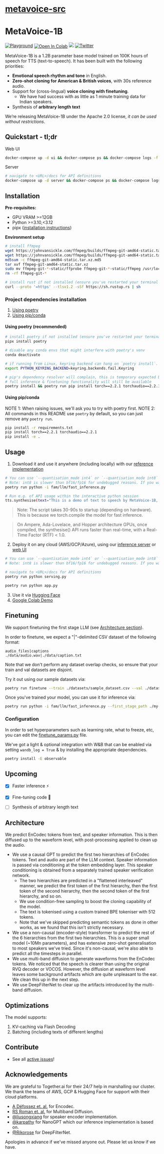 # [metavoice-src](https://github.com/metavoiceio/metavoice-src)

# MetaVoice-1B



[![Playground](https://img.shields.io/static/v1?label=Try&message=Playground&color=fc4982&url=https://ttsdemo.themetavoice.xyz/)](https://ttsdemo.themetavoice.xyz/)
<a target="_blank" style="display: inline-block; vertical-align: middle" href="https://colab.research.google.com/github/metavoiceio/metavoice-src/blob/main/colab_demo.ipynb">
  <img src="https://colab.research.google.com/assets/colab-badge.svg" alt="Open In Colab"/>
</a>
[![](https://dcbadge.vercel.app/api/server/Cpy6U3na8Z?style=flat&compact=True)](https://discord.gg/tbTbkGEgJM)
[![Twitter](https://img.shields.io/twitter/url/https/twitter.com/OnusFM.svg?style=social&label=@metavoiceio)](https://twitter.com/metavoiceio)



MetaVoice-1B is a 1.2B parameter base model trained on 100K hours of speech for TTS (text-to-speech). It has been built with the following priorities:
* **Emotional speech rhythm and tone** in English.
* **Zero-shot cloning for American & British voices**, with 30s reference audio.
* Support for (cross-lingual) **voice cloning with finetuning**.
  * We have had success with as little as 1 minute training data for Indian speakers.
* Synthesis of **arbitrary length text**

We’re releasing MetaVoice-1B under the Apache 2.0 license, *it can be used without restrictions*.


## Quickstart - tl;dr

Web UI
```bash
docker-compose up -d ui && docker-compose ps && docker-compose logs -f
```

Server
```bash
# navigate to <URL>/docs for API definitions
docker-compose up -d server && docker-compose ps && docker-compose logs -f
```

## Installation

**Pre-requisites:**
- GPU VRAM >=12GB
- Python >=3.10,<3.12
- pipx ([installation instructions](https://pipx.pypa.io/stable/installation/))

**Environment setup**
```bash
# install ffmpeg
wget https://johnvansickle.com/ffmpeg/builds/ffmpeg-git-amd64-static.tar.xz
wget https://johnvansickle.com/ffmpeg/builds/ffmpeg-git-amd64-static.tar.xz.md5
md5sum -c ffmpeg-git-amd64-static.tar.xz.md5
tar xvf ffmpeg-git-amd64-static.tar.xz
sudo mv ffmpeg-git-*-static/ffprobe ffmpeg-git-*-static/ffmpeg /usr/local/bin/
rm -rf ffmpeg-git-*

# install rust if not installed (ensure you've restarted your terminal after installation)
curl --proto '=https' --tlsv1.2 -sSf https://sh.rustup.rs | sh
```

### Project dependencies installation
1. [Using poetry](#using-poetry-recommended)
2. [Using pip/conda](#using-pipconda)

#### Using poetry (recommended)
```bash
# install poetry if not installed (ensure you've restarted your terminal after installation)
pipx install poetry

# disable any conda envs that might interfere with poetry's venv
conda deactivate

# if running from Linux, keyring backend can hang on `poetry install`. This prevents that.
export PYTHON_KEYRING_BACKEND=keyring.backends.fail.Keyring

# pip's dependency resolver will complain, this is temporary expected behaviour
# full inference & finetuning functionality will still be available
poetry install && poetry run pip install torch==2.2.1 torchaudio==2.2.1
```

#### Using pip/conda
NOTE 1: When raising issues, we'll ask you to try with poetry first.
NOTE 2: All commands in this README use `poetry` by default, so you can just remove any `poetry run`.

```bash
pip install -r requirements.txt
pip install torch==2.2.1 torchaudio==2.2.1
pip install -e .
```

## Usage
1. Download it and use it anywhere (including locally) with our [reference implementation](/fam/llm/fast_inference.py)
```bash
# You can use `--quantisation_mode int4` or `--quantisation_mode int8` for experimental faster inference.  This will degrade the quality of the audio.
# Note: int8 is slower than bf16/fp16 for undebugged reasons. If you want fast, try int4 which is roughly 2x faster than bf16/fp16.
poetry run python -i fam/llm/fast_inference.py

# Run e.g. of API usage within the interactive python session
tts.synthesise(text="This is a demo of text to speech by MetaVoice-1B, an open-source foundational audio model.", spk_ref_path="assets/bria.mp3")
```
> Note: The script takes 30-90s to startup (depending on hardware). This is because we torch.compile the model for fast inference.

> On Ampere, Ada-Lovelace, and Hopper architecture GPUs, once compiled, the synthesise() API runs faster than real-time, with a Real-Time Factor (RTF) < 1.0.

2. Deploy it on any cloud (AWS/GCP/Azure), using our [inference server](serving.py) or [web UI](app.py)
```bash
# You can use `--quantisation_mode int4` or `--quantisation_mode int8` for experimental faster inference. This will degrade the quality of the audio.
# Note: int8 is slower than bf16/fp16 for undebugged reasons. If you want fast, try int4 which is roughly 2x faster than bf16/fp16.

# navigate to <URL>/docs for API definitions
poetry run python serving.py

poetry run python app.py
```

3. Use it via [Hugging Face](https://huggingface.co/metavoiceio)
4. [Google Colab Demo](https://colab.research.google.com/github/metavoiceio/metavoice-src/blob/main/colab_demo.ipynb)

## Finetuning
We support finetuning the first stage LLM (see [Architecture section](#Architecture)).

In order to finetune, we expect a "|"-delimited CSV dataset of the following format:

```csv
audio_files|captions
./data/audio.wav|./data/caption.txt
```

Note that we don't perform any dataset overlap checks, so ensure that your train and val datasets are disjoint.

Try it out using our sample datasets via:
```bash
poetry run finetune --train ./datasets/sample_dataset.csv --val ./datasets/sample_val_dataset.csv
```

Once you've trained your model, you can use it for inference via:
```bash
poetry run python -i fam/llm/fast_inference.py --first_stage_path ./my-finetuned_model.pt
```

### Configuration

In order to set hyperparameters such as learning rate, what to freeze, etc, you
can edit the [finetune_params.py](./fam/llm/config/finetune_params.py) file.

We've got a light & optional integration with W&B that can be enabled via setting
`wandb_log = True` & by installing the appropriate dependencies.

```bash
poetry install -E observable
```

## Upcoming
- [x] Faster inference ⚡
- [x] Fine-tuning code 📐
- [ ] Synthesis of arbitrary length text


## Architecture
We predict EnCodec tokens from text, and speaker information. This is then diffused up to the waveform level, with post-processing applied to clean up the audio.

* We use a causal GPT to predict the first two hierarchies of EnCodec tokens. Text and audio are part of the LLM context. Speaker information is passed via conditioning at the token embedding layer. This speaker conditioning is obtained from a separately trained speaker verification network.
  - The two hierarchies are predicted in a "flattened interleaved" manner, we predict the first token of the first hierarchy, then the first token of the second hierarchy, then the second token of the first hierarchy, and so on.
  - We use condition-free sampling to boost the cloning capability of the model.
  - The text is tokenised using a custom trained BPE tokeniser with 512 tokens.
  - Note that we've skipped predicting semantic tokens as done in other works, as we found that this isn't strictly necessary.
* We use a non-causal (encoder-style) transformer to predict the rest of the 6 hierarchies from the first two hierarchies. This is a super small model (~10Mn parameters), and has extensive zero-shot generalisation to most speakers we've tried. Since it's non-causal, we're also able to predict all the timesteps in parallel.
* We use multi-band diffusion to generate waveforms from the EnCodec tokens. We noticed that the speech is clearer than using the original RVQ decoder or VOCOS. However, the diffusion at waveform level leaves some background artifacts which are quite unpleasant to the ear. We clean this up in the next step.
* We use DeepFilterNet to clear up the artifacts introduced by the multi-band diffusion.

## Optimizations
The model supports:
1. KV-caching via Flash Decoding
2. Batching (including texts of different lengths)

## Contribute
- See all [active issues](https://github.com/metavoiceio/metavoice-src/issues)!

## Acknowledgements
We are grateful to Together.ai for their 24/7 help in marshalling our cluster. We thank the teams of AWS, GCP & Hugging Face for support with their cloud platforms.

- [A Défossez et. al.](https://arxiv.org/abs/2210.13438) for Encodec.
- [RS Roman et. al.](https://arxiv.org/abs/2308.02560) for Multiband Diffusion.
- [@liusongxiang](https://github.com/liusongxiang/ppg-vc/blob/main/speaker_encoder/inference.py) for speaker encoder implementation.
- [@karpathy](https://github.com/karpathy/nanoGPT) for NanoGPT which our inference implementation is based on.
- [@Rikorose](https://github.com/Rikorose) for DeepFilterNet.

Apologies in advance if we've missed anyone out. Please let us know if we have.
